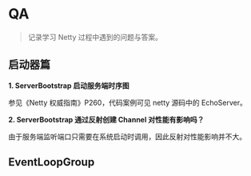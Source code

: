# QA

> 记录学习 Netty 过程中遇到的问题与答案。

## 启动器篇

**1. ServerBootstrap 启动服务端时序图**

参见《Netty 权威指南》P260，代码案例可见 netty 源码中的 EchoServer。


**2. ServerBootstrap 通过反射创建 Channel 对性能有影响吗？**

由于服务端监听端口只需要在系统启动时调用，因此反射对性能影响并不大。





## EventLoopGroup 
